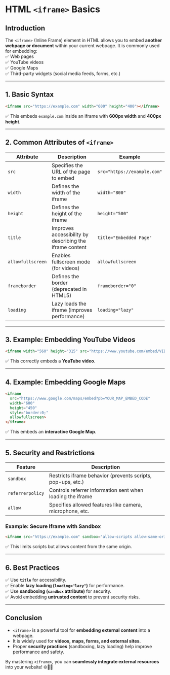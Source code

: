 # **HTML `<iframe>` Basics**  

## **Introduction**  
The `<iframe>` (Inline Frame) element in HTML allows you to embed **another webpage or document** within your current webpage. It is commonly used for embedding:  
✅ Web pages  
✅ YouTube videos  
✅ Google Maps  
✅ Third-party widgets (social media feeds, forms, etc.)  

---

## **1. Basic Syntax**  
```html
<iframe src="https://example.com" width="600" height="400"></iframe>
```
✅ This embeds `example.com` inside an iframe with **600px width** and **400px height**.  

---

## **2. Common Attributes of `<iframe>`**  

| Attribute | Description | Example |
|-----------|-------------|---------|
| `src` | Specifies the URL of the page to embed | `src="https://example.com"` |
| `width` | Defines the width of the iframe | `width="800"` |
| `height` | Defines the height of the iframe | `height="500"` |
| `title` | Improves accessibility by describing the iframe content | `title="Embedded Page"` |
| `allowfullscreen` | Enables fullscreen mode (for videos) | `allowfullscreen` |
| `frameborder` | Defines the border (deprecated in HTML5) | `frameborder="0"` |
| `loading` | Lazy loads the iframe (improves performance) | `loading="lazy"` |

---

## **3. Example: Embedding YouTube Videos**
```html
<iframe width="560" height="315" src="https://www.youtube.com/embed/VIDEO_ID" allowfullscreen></iframe>
```
✅ This correctly embeds a **YouTube video**.  

---

## **4. Example: Embedding Google Maps**
```html
<iframe
  src="https://www.google.com/maps/embed?pb=YOUR_MAP_EMBED_CODE"
  width="600"
  height="450"
  style="border:0;"
  allowfullscreen>
</iframe>
```
✅ This embeds an **interactive Google Map**.  

---

## **5. Security and Restrictions**  

| Feature | Description |
|---------|-------------|
| `sandbox` | Restricts iframe behavior (prevents scripts, pop-ups, etc.) |
| `referrerpolicy` | Controls referrer information sent when loading the iframe |
| `allow` | Specifies allowed features like camera, microphone, etc. |

### **Example: Secure Iframe with Sandbox**
```html
<iframe src="https://example.com" sandbox="allow-scripts allow-same-origin"></iframe>
```
✅ This limits scripts but allows content from the same origin.  

---

## **6. Best Practices**  
✅ Use **`title`** for accessibility.  
✅ Enable **lazy loading (`loading="lazy"`)** for performance.  
✅ Use **sandboxing (`sandbox` attribute)** for security.  
✅ Avoid embedding **untrusted content** to prevent security risks.  

---

## **Conclusion**  
- `<iframe>` is a powerful tool for **embedding external content** into a webpage.  
- It is widely used for **videos, maps, forms, and external sites**.  
- Proper **security practices** (sandboxing, lazy loading) help improve performance and safety.  

By mastering `<iframe>`, you can **seamlessly integrate external resources** into your website! 🌐🎥📍